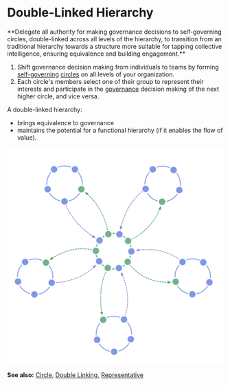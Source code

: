 # Double-Linked Hierarchy

<summary>
**Delegate all authority for making governance decisions to self-governing circles, double-linked across all levels of the hierarchy, to transition from an traditional hierarchy towards a structure more suitable for tapping collective intelligence, ensuring equivalence and building engagement.**
</summary>

1. Shift governance decision making from individuals to teams by forming [self-governing](glossary:governance) [circles](glossary:circle) on all levels of your organization.
2. Each circle's members select one of their group to represent their interests and participate in the [governance](glossary:governance) decision making of the next higher circle, and vice versa.

A double-linked hierarchy:

- brings equivalence to governance
- maintains the potential for a functional hierarchy (if it enables the flow of value).

![A double-linked hierarchy: not your typical hierarchy](img/structural-patterns/double-linked-hierarchy.png)

**See also:** [Circle](section:circle), [Double Linking](section:double-linking), [Representative](section:representative)